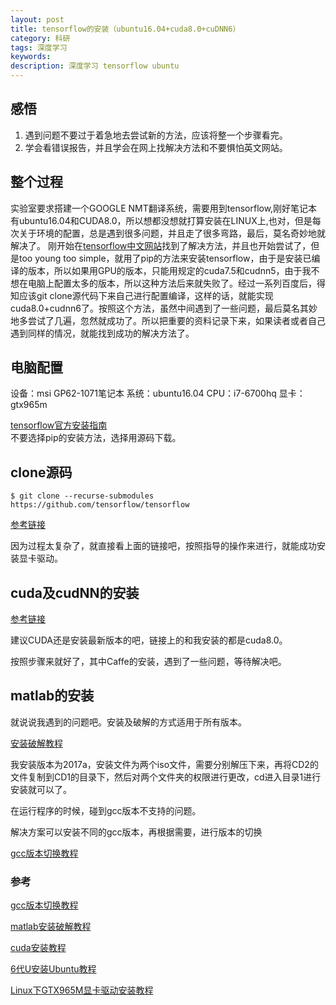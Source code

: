 ```yaml
---
layout: post
title: tensorflow的安装（ubuntu16.04+cuda8.0+cuDNN6）
category: 科研
tags: 深度学习
keywords: 
description: 深度学习 tensorflow ubuntu
---
```


## 感悟
1. 遇到问题不要过于着急地去尝试新的方法，应该将整一个步骤看完。
2. 学会看错误报告，并且学会在网上找解决方法和不要惧怕英文网站。

## 整个过程
实验室要求搭建一个GOOGLE NMT翻译系统，需要用到tensorflow,刚好笔记本有ubuntu16.04和CUDA8.0，所以想都没想就打算安装在LINUX上,也对，但是每次关于环境的配置，总是遇到很多问题，并且走了很多弯路，最后，莫名奇妙地就解决了。
刚开始在[tensorflow中文网站](http://www.tensorfly.cn/)找到了解决方法，并且也开始尝试了，但是too young too simple，就用了pip的方法来安装tensorflow，由于是安装已编译的版本，所以如果用GPU的版本，只能用规定的cuda7.5和cudnn5，由于我不想在电脑上配置太多的版本，所以这种方法后来就失败了。经过一系列百度后，得知应该git clone源代码下来自己进行配置编译，这样的话，就能实现cuda8.0+cudnn6了。按照这个方法，虽然中间遇到了一些问题，最后莫名其妙地多尝试了几遍，忽然就成功了。所以把重要的资料记录下来，如果读者或者自己遇到同样的情况，就能找到成功的解决方法了。

## 电脑配置
设备：msi GP62-1071笔记本
系统：ubuntu16.04
CPU：i7-6700hq
显卡：gtx965m

[tensorflow官方安装指南](http://www.tensorfly.cn/tfdoc/get_started/os_setup.html)  
不要选择pip的安装方法，选择用源码下载。

## clone源码
```
$ git clone --recurse-submodules https://github.com/tensorflow/tensorflow
```

[参考链接](http://www.linuxdiyf.com/linux/29084.html)  

因为过程太复杂了，就直接看上面的链接吧，按照指导的操作来进行，就能成功安装显卡驱动。

## cuda及cudNN的安装
[参考链接](http://www.cnblogs.com/xia-Autumn/p/6228913.html)  

建议CUDA还是安装最新版本的吧，链接上的和我安装的都是cuda8.0。  

 按照步骤来就好了，其中Caffe的安装，遇到了一些问题，等待解决吧。
 
## matlab的安装
就说说我遇到的问题吧。安装及破解的方式适用于所有版本。  

[安装破解教程](http://blog.csdn.net/lanbing510/article/details/41698285)  

我安装版本为2017a，安装文件为两个iso文件，需要分别解压下来，再将CD2的文件复制到CD1的目录下，然后对两个文件夹的权限进行更改，cd进入目录1进行安装就可以了。  

在运行程序的时候，碰到gcc版本不支持的问题。  

解决方案可以安装不同的gcc版本，再根据需要，进行版本的切换  

[gcc版本切换教程](http://blog.sina.com.cn/s/blog_54dd80920102vvt6.html)
### 参考  
[gcc版本切换教程](http://blog.sina.com.cn/s/blog_54dd80920102vvt6.html)  

[matlab安装破解教程](http://blog.csdn.net/lanbing510/article/details/41698285)  

[cuda安装教程](http://www.cnblogs.com/xia-Autumn/p/6228913.html)  

[6代U安装Ubuntu教程](http://tieba.baidu.com/p/4987077178?pn=1)  

[Linux下GTX965M显卡驱动安装教程](http://www.linuxdiyf.com/linux/29084.html)

